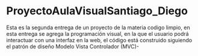# ProyectoAulaVisualSantiago_Diego
Esta es la segunda entrega de un proyecto de la materia codigo limpio, en esta entrega se agrega la programación visual, en la que el usuario podrá interactuar con una interfaz en la web, el código está construido siguiendo el patrón de diseño Modelo Vista Controlador (MVC)-
